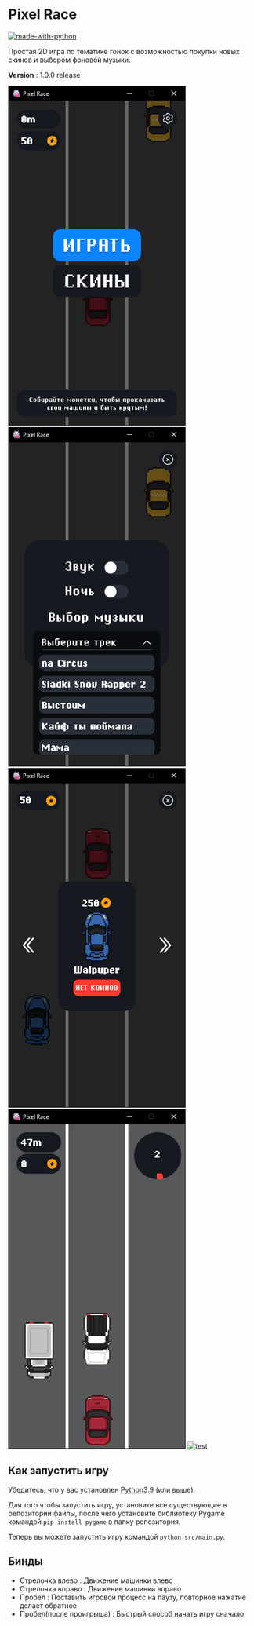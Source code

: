 # Pixel Race

[![made-with-python](https://img.shields.io/badge/Made%20with-Python-1f425f.svg)](https://www.python.org/)

Простая 2D игра по тематике гонок с возможностью покупки новых скинов и выбором фоновой музыки.

__Version__ : 1.0.0 release

![Главное меню](assets/readme/mainmenu.png?raw=True)
![Настройки](assets/readme/settings.png?raw=True)
![Магазин скинов](assets/readme/shop.png?raw=True)
![Геймплей](assets/readme/gameplay.png?raw=True)
![test](https://i.imgur.com/2c0GXsK.png)

## Как запустить игру

Убедитесь, что у вас установлен [Python3.9](https://python.org) (или выше).

Для того чтобы запустить игру, установите все существующие в репозитории файлы, после чего установите библиотеку Pygame командой `pip install pygame` в папку репозитория.

Теперь вы можете запустить игру командой `python src/main.py`.

## Бинды

* Стрелочка влево : Движение машинки влево
* Стрелочка вправо : Движение машинки вправо
* Пробел : Поставить игровой процесс на паузу, повторное нажатие делает обратное
* Пробел(после проигрыша) : Быстрый способ начать игру сначало
